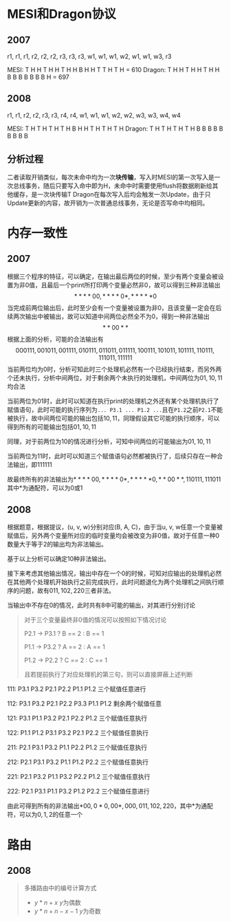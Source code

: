 # MESI和Dragon协议
## 2007
r1, r1, r1, r2, r2, r2, r3, r3, r3, w1, w1, w1, w2, w1, w1, w3, r3

MESI: T H H T H H T H H B H H T T H T H = 610
Dragon: T H H T H H T H H B B B B B B B H = 697

## 2008
r1, r1, r2, r2, r3, r3, r4, r4, w1, w1, w1, w2, w2, w3, w3, w4, w4

MESI: T H T H T H T H B H H T H T H T H
Dragon: T H T H T H T H B B B B B B B B B

## 分析过程
二者读取开销类似，每次未命中均为一次**块传输**，写入时MESI的第一次写入是一次总线事务，随后只要写入命中即为H，未命中时需要使用flush将数据刷新给其他缓存，是一次块传输T
Dragon在每次写入后均会触发一次Update，由于只Update更新的内容，故开销为一次普通总线事务，无论是否写命中均相同。

# 内存一致性
## 2007
根据三个程序的特征，可以确定，在输出最后两位的时候，至少有两个变量会被设置为非0值，且最后一个print所打印两个变量必然非0，故可以得到三种非法输出$$****00, ****0*, *****0$$
当完成前两位输出后，此时至少会有一个变量被设置为非0，且该变量一定会在后续两次输出中被输出，故可以知道中间两位必然全不为0，得到一种非法输出
$$**00**$$
根据上面的分析，可能的合法输出有
$$000111, 001011, 001111, 010111, 011011, 011111, 100111, 101011, 101111, 110111, 111011, 111111$$
当前两位均为0时，分析可知此时三个处理机必然有一个已经执行结束，而另外两个还未执行，分析中间两位，对于剩余两个未执行的处理机，中间两位为$01, 10, 11$均合法

当前两位为$01$时，此时可以知道在执行print的处理机之外还有某个处理机执行了赋值语句，此时可能的执行序列为`... P3.1 ... P1.2 ...`且在`P1.2`之前`P2.1`不能被执行，故中间两位可能的输出包括$10, 11$，同理假设其它可能的执行顺序，可以得到所有的可能输出包括$01, 10, 11$

同理，对于前两位为$10$的情况进行分析，可知中间两位的可能输出为$01, 10, 11$

当前两位为$11$时，此时可以知道三个赋值语句必然都被执行了，后续只存在一种合法输出，即$111111$

故最终所有的非法输出为$****00, ****0*, *****0, **00**, 110111, 111011$
其中$*$为通配符，可以为$0$或$1$

## 2008

根据题意，根据提议，(u, v, w)分别对应(B, A, C)，由于当u, v, w任意一个变量被赋值后，另外两个变量所对应的临时变量均会被改变为非0值，故对于任意一种0数量大于等于2的输出均为非法输出。

基于以上分析可以确定10种非法输出。

接下来考虑其他输出情况，输出中存在一个0的时候，可知对应输出的处理机必然在其他两个处理机开始执行之前完成执行，此时问题退化为两个处理机之间执行顺序的问题，故有$011, 102, 220$三者非法。

当输出中不存在0的情况，此时共有8中可能的输出，对其进行分别讨论

> 对于三个变量最终非0值的情况可以按照如下情况讨论
>
> P2.1 -> P3.1 ? B == 2 : B == 1
>
> P1.1 -> P3.2 ? A == 2 : A == 1
>
> P1.2 -> P2.2 ? C == 2 : C == 1
>
> 且若提前执行了对应处理机的第三句，则可以直接屏蔽上述判断

111: P3.1 P3.2 P2.1 P2.2 P1.1 P1.2 三个赋值任意进行

112: P3.1 P3.2 P2.1 P2.2 P3.3 P1.1 P1.2 剩余两个赋值任意

121: P3.1 P1.1 P3.2 P2.1 P2.2 P1.2 三个赋值任意执行

122: P1.1 P1.2 P3.1 P3.2 P2.1 P2.2 三个赋值任意执行

211: P2.1 P3.1 P3.2 P1.1 P2.2 P1.2 三个赋值任意执行

212: P2.1 P3.1 P3.2 P1.1 P1.2 P2.2 三个赋值任意执行

221: P2.1 P3.2 P1.1 P3.2 P2.2 P1.2 三个赋值任意执行

222: P2.1 P3.1 P1.1 P3.2 P1.2 P2.2 三个赋值任意进行

由此可得到所有的非法输出$*00, 0*0,00*, 000, 011, 102, 220$，其中$*$为通配符，可以为$0, 1, 2$的任意一个

# 路由

## 2008

> 多播路由中的编号计算方式
>
> - $y * n + x$ $y$为偶数
> - $y * n + n - x - 1$ $y$为奇数



